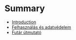 # Summary

* [Introduction](README.md)
* [Felhasználás és adatvédelem](felhasznalas-es-adatvedelem.md)
* [Futár útmutató](futar-utmutato.md)


